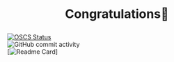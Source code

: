 #  <p align="center"> Congratulations🎉 </p>

[![OSCS Status](https://www.oscs1024.com/platform/badge/hyjklmn/mess.svg?size=small)](https://www.oscs1024.com/project/hyjklmn/mess?ref=badge_small)   
![GitHub commit activity](https://img.shields.io/github/commit-activity/w/hyjklmn/mess)
</br>
[![Readme Card](https://github-readme-stats.vercel.app/api/pin/?username=hyjklmn&repo=mess)]
